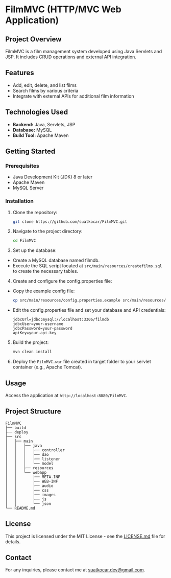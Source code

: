# FilmMVC (HTTP/MVC Web Application)

## Project Overview
FilmMVC is a film management system developed using Java Servlets and JSP. It includes CRUD operations and external API integration.

## Features
- Add, edit, delete, and list films
- Search films by various criteria
- Integrate with external APIs for additional film information

## Technologies Used
- **Backend:** Java, Servlets, JSP
- **Database:** MySQL
- **Build Tool:** Apache Maven

## Getting Started

### Prerequisites
- Java Development Kit (JDK) 8 or later
- Apache Maven
- MySQL Server

### Installation

1. Clone the repository:

   ```bash
   git clone https://github.com/suatkocar/FilmMVC.git
   ```

2. Navigate to the project directory:

   ```bash
   cd FilmMVC
   ```

3. Set up the database:
   
- Create a MySQL database named filmdb.
- Execute the SQL script located at `src/main/resources/createfilms.sql` to create the necessary tables.

4. Create and configure the config.properties file:

- Copy the example config file:

   ```bash
   cp src/main/resources/config.properties.example src/main/resources/config.properties
   ```

- Edit the config.properties file and set your database and API credentials:

   ```properties
   jdbcUrl=jdbc:mysql://localhost:3306/filmdb
   jdbcUser=your-username
   jdbcPassword=your-password
   apiKey=your-api-key
   ```

5. Build the project:

   ```bash
   mvn clean install
   ```

6. Deploy the `FilmMVC.war` file created in target folder to your servlet container (e.g., Apache Tomcat).

## Usage

Access the application at `http://localhost:8080/FilmMVC`.

## Project Structure

   ```plaintext
   FilmMVC
   ├── build
   ├── deploy
   ├── src
   │   ├── main
   │   │   ├── java
   │   │   │   ├── controller
   │   │   │   ├── dao
   │   │   │   ├── listener
   │   │   │   └── model
   │   │   ├── resources
   │   │   └── webapp
   │   │       ├── META-INF
   │   │       ├── WEB-INF
   │   │       ├── audio
   │   │       ├── css
   │   │       ├── images
   │   │       ├── js
   │   │       └── json
   └── README.md
   ```

## License

This project is licensed under the MIT License - see the [LICENSE.md](LICENSE.md) file for details.

## Contact

For any inquiries, please contact me at suatkocar.dev@gmail.com.